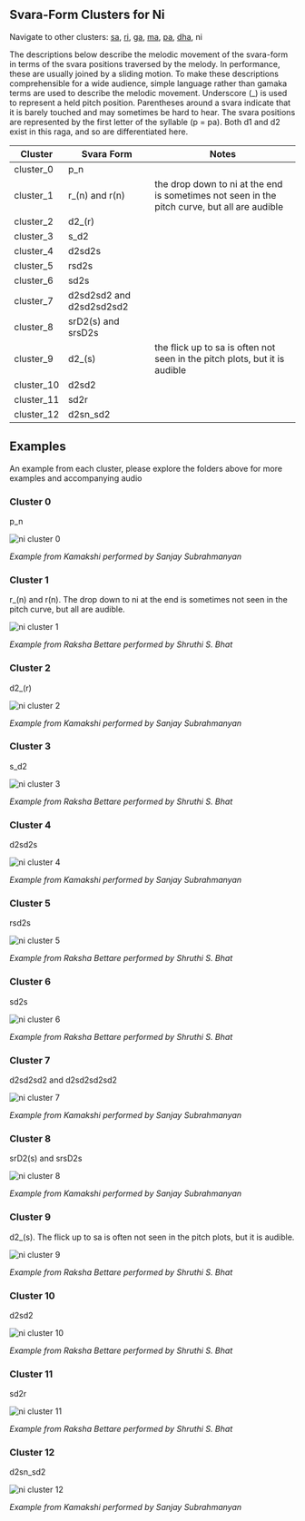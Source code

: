 ## Svara-Form Clusters for Ni

Navigate to other clusters: [sa](../sa), [ri](../ri), [ga](../ga), [ma](../ma), [pa](../pa), [dha](../dha), ni

The descriptions below describe the melodic movement of the svara-form in terms of the svara positions traversed by the melody. In performance, these are usually joined by a sliding motion. To make these descriptions comprehensible for a wide audience, simple language rather than gamaka terms are used to describe the melodic movement. Underscore (_) is used to represent a held pitch position. Parentheses around a svara indicate that it is barely touched and may sometimes be hard to hear. The svara positions are represented by the first letter of the syllable (p = pa). Both d1 and d2 exist in this raga, and so are differentiated here. 

| **Cluster** | **Svara Form**           | **Notes**                                                                                    |
|-------------|--------------------------|----------------------------------------------------------------------------------------------|
| cluster_0   | p_n                      |                                                                                              |
| cluster_1   | r_(n) and r(n)           | the drop down to ni at the end is sometimes not seen in the pitch curve, but all are audible |
| cluster_2   | d2_(r)                   |                                                                                              |
| cluster_3   | s_d2                     |                                                                                              |
| cluster_4   | d2sd2s                   |                                                                                              |
| cluster_5   | rsd2s                    |                                                                                              |
| cluster_6   | sd2s                     |                                                                                              |
| cluster_7   | d2sd2sd2 and d2sd2sd2sd2 |                                                                                              |
| cluster_8   | srD2(s) and srsD2s       |                                                                                              |
| cluster_9   | d2_(s)                   | the flick up to sa is often not seen in the pitch plots, but it is audible                   |
| cluster_10  | d2sd2                    |                                                                                              |
| cluster_11  | sd2r                     |                                                                                              |
| cluster_12  | d2sn_sd2                 |                                                                                              |

## Examples

An example from each cluster, please explore the folders above for more examples and accompanying audio

### Cluster 0

p_n

<div align="left">
  <img src="cluster_0/kamakshi_456.png" alt="ni cluster 0" />
  <p><em>Example from Kamakshi performed by Sanjay Subrahmanyan</em></p>
</div>

### Cluster 1

r_(n) and r(n).	The drop down to ni at the end is sometimes not seen in the pitch curve, but all are audible.

<div align="left">
  <img src="cluster_1/raksha_bettare_107.png" alt="ni cluster 1" />
  <p><em>Example from Raksha Bettare performed by Shruthi S. Bhat</em></p>
</div>

### Cluster 2

d2_(r)

<div align="left">
  <img src="cluster_2/kamakshi_1417.png" alt="ni cluster 2" />
  <p><em>Example from Kamakshi performed by Sanjay Subrahmanyan</em></p>
</div>

### Cluster 3

s_d2

<div align="left">
  <img src="cluster_3/raksha_bettare_160.png" alt="ni cluster 3" />
  <p><em>Example from Raksha Bettare performed by Shruthi S. Bhat</em></p>
</div>

### Cluster 4

d2sd2s

<div align="left">
  <img src="cluster_4/kamakshi_217.png" alt="ni cluster 4" />
  <p><em>Example from Kamakshi performed by Sanjay Subrahmanyan</em></p>
</div>

### Cluster 5

rsd2s

<div align="left">
  <img src="cluster_5/raksha_bettare_135.png" alt="ni cluster 5" />
  <p><em>Example from Raksha Bettare performed by Shruthi S. Bhat</em></p>
</div>


### Cluster 6

sd2s

<div align="left">
  <img src="cluster_6/raksha_bettare_434.png" alt="ni cluster 6" />
  <p><em>Example from Raksha Bettare performed by Shruthi S. Bhat</em></p>
</div>

### Cluster 7

d2sd2sd2 and d2sd2sd2sd2

<div align="left">
  <img src="cluster_7/kamakshi_178.png" alt="ni cluster 7" />
  <p><em>Example from Kamakshi performed by Sanjay Subrahmanyan</em></p>
</div>

### Cluster 8

srD2(s) and srsD2s	

<div align="left">
  <img src="cluster_8/kamakshi_1082.png" alt="ni cluster 8" />
  <p><em>Example from Kamakshi performed by Sanjay Subrahmanyan</em></p>
</div>


### Cluster 9

d2_(s). The flick up to sa is often not seen in the pitch plots, but it is audible.

<div align="left">
  <img src="cluster_9/raksha_bettare_251.png" alt="ni cluster 9" />
  <p><em>Example from Raksha Bettare performed by Shruthi S. Bhat</em></p>
</div>


### Cluster 10

d2sd2

<div align="left">
  <img src="cluster_10/raksha_bettare_203.png" alt="ni cluster 10" />
  <p><em>Example from Raksha Bettare performed by Shruthi S. Bhat</em></p>
</div>


### Cluster 11

sd2r

<div align="left">
  <img src="cluster_11/raksha_bettare_377.png" alt="ni cluster 11" />
  <p><em>Example from Raksha Bettare performed by Shruthi S. Bhat</em></p>
</div>


### Cluster 12

d2sn_sd2

<div align="left">
  <img src="cluster_12/kamakshi_1395.png" alt="ni cluster 12" />
  <p><em>Example from Kamakshi performed by Sanjay Subrahmanyan</em></p>
</div>







